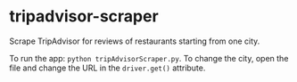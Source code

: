 # tripadvisor-scraper
Scrape TripAdvisor for reviews of restaurants starting from one city. 

To run the app: `python tripAdvisorScraper.py`. To change the city, open the file and change the URL in the `driver.get()` attribute. 
